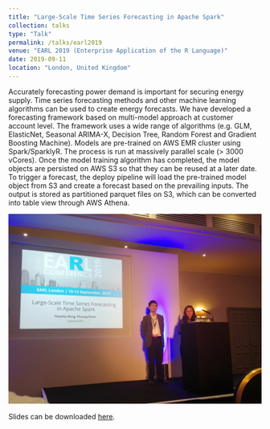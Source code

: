 ```yaml
---
title: "Large-Scale Time Series Forecasting in Apache Spark"
collection: talks
type: "Talk"
permalink: /talks/earl2019
venue: "EARL 2019 (Enterprise Application of the R Language)"
date: 2019-09-11
location: "London, United Kingdom"
---
```


Accurately forecasting power demand is important for securing energy supply. Time series forecasting methods and other machine learning algorithms can be used to create energy forecasts. We have developed a forecasting framework based on multi-model approach at customer account level. The framework uses a wide range of algorithms (e.g. GLM, ElasticNet, Seasonal ARIMA-X, Decision Tree, Random Forest and Gradient Boosting Machine). Models are pre-trained on AWS EMR cluster using Spark/SparklyR. The process is run at massively parallel scale (> 3000 vCores). Once the model training algorithm has completed, the model objects are persisted on AWS S3 so that they can be reused at a later date. To trigger a forecast, the deploy pipeline will load the pre-trained model object from S3 and create a forecast based on the prevailing inputs. The output is stored as partitioned parquet files on S3, which can be converted into table view through AWS Athena.

![Enterprise Application of the R Language](../images/earl2019.jpg)

Slides can be downloaded [here](../files/earl2019.pdf).
